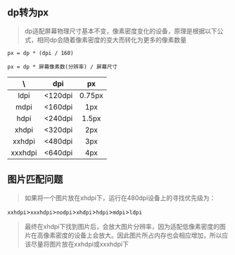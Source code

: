 ## dp转为px
> dp适配屏幕物理尺寸基本不变，像素密度变化的设备，原理是根据以下公式，相同dp会随着像素密度的变大而转化为更多的像素数量

```
px = dp * (dpi / 160)
```
```
px = dp * 屏幕像素数(分辨率) / 屏幕尺寸
```
\ | dpi | px
:---: | :---: | :---:
ldpi | <120dpi | 0.75px
mdpi | <160dpi | 1px
hdpi | <240dpi | 1.5px
xhdpi | <320dpi | 2px
xxhdpi | <480dpi | 3px
xxxhdpi | <640dpi | 4px

## 图片匹配问题
> 如果将一个图片放在xhdpi下，运行在480dpi设备上的寻找优先级为：

`xxhdpi`>`xxxhdpi`>`nodpi`>`xhdpi`>`hdpi`>`mdpi`>`ldpi`

> 最终在xhdpi下找到图片后，会放大图片分辨率，因为适配低像素密度的图片在高像素密度的设备上会放大。因此图片所占内存也会相应增加，所以应该尽量将图片放在xxhdpi或xxxhdpi下  
